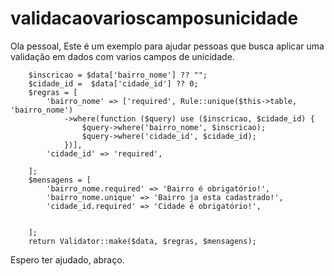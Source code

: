 # validacaovarioscamposunicidade

Ola pessoal,
Este é um exemplo para ajudar pessoas que busca aplicar uma validação em dados com varios campos de unicidade.

   
        
        $inscricao = $data['bairro_nome'] ?? "";
        $cidade_id =  $data['cidade_id'] ?? 0;
        $regras = [
            'bairro_nome' => ['required', Rule::unique($this->table, 'bairro_nome')
                ->where(function ($query) use ($inscricao, $cidade_id) {
                    $query->where('bairro_nome', $inscricao);
                    $query->where('cidade_id', $cidade_id);
                })],
            'cidade_id' => 'required',
             
        ];
        $mensagens = [
            'bairro_nome.required' => 'Bairro é obrigatório!',
            'bairro_nome.unique' => 'Bairro ja esta cadastrado!',
            'cidade_id.required' => 'Cidade é obrigatório!',
            

        ];
        return Validator::make($data, $regras, $mensagens);
    
Espero ter ajudado, abraço.
